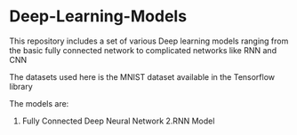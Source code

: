 # Deep-Learning-Models
This repository includes a set of various Deep learning models ranging from the basic fully connected network to complicated networks like RNN and CNN 

The datasets used here is the MNIST dataset available in the Tensorflow library

The models are: 

1. Fully Connected Deep Neural Network
2.RNN Model
